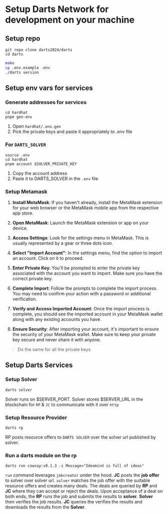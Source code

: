 # Setup Darts Network for development on your machine

## Setup repo

```shell
git repo clone darts2024/darts
cd darts
```

```bash
make
cp .env.example .env
./darts version
```

## Setup env vars for services

### Generate addresses for services

```shell
cd hardhat
pnpm gen-env
```

1. Open `hardhat/.env.gen`
2. Pick the private keys and paste it appropriately to .env file

### For `DARTS_SOLVER`

```shell
source .env
cd hardhat
pnpm account $SOLVER_PRIVATE_KEY
```

1. Copy the account address
2. Paste it to DARTS_SOLVER in the `.env` file

### Setup Metamask

1. **Install MetaMask**: If you haven't already, install the MetaMask extension for your web browser or the MetaMask
   mobile app from the respective app store.

2. **Open MetaMask**: Launch the MetaMask extension or app on your device.

3. **Access Settings**: Look for the settings menu in MetaMask. This is usually represented by a gear or three dots
   icon.

4. **Select "Import Account"**: In the settings menu, find the option to import an account. Click on it to proceed.

5. **Enter Private Key**: You'll be prompted to enter the private key associated with the account you want to import.
   Make sure you have the correct private key.

6. **Complete Import**: Follow the prompts to complete the import process. You may need to confirm your action with a
   password or additional verification.

7. **Verify and Access Imported Account**: Once the import process is complete, you should see the imported account in
   your MetaMask wallet along with any existing accounts you have.

8. **Ensure Security**: After importing your account, it's important to ensure the security of your MetaMask wallet.
   Make sure to keep your private key secure and never share it with anyone.

> Do the same for all the private keys

## Setup Darts Services

### Setup Solver

`darts solver`

Solver runs on $SERVER_PORT. Solver stores $SERVER_URL in the blockchain for `RP` & `JC` to communicate with it
over `http`

### Setup Resource Provider

`darts rp`

RP posts resource offers to `DARTS SOLVER` over the solver url published by solver.

### Run a darts module on the rp

`darts run cowsay:v0.1.3 -i Message="Ideomind is full of ideas"`

`run` command leverages `jobcreator` under the hood. **JC** posts the **job offer** to solver over solver url.
`solver` matches the job offer with the suitable resource offers and creates many deals. The deals are queried by **RP**
and
**JC** where they can accept or reject the deals. Upon acceptance of a deal on both ends, the **RP** runs the job and
submits the results to **solver**. **Solver** then verifies the job results. **JC** queries the verifies the results and
downloads the results from the **Solver**.
